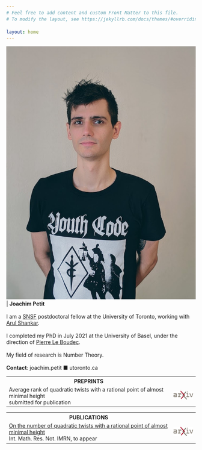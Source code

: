 ```yaml
---
# Feel free to add content and custom Front Matter to this file.
# To modify the layout, see https://jekyllrb.com/docs/themes/#overriding-theme-defaults

layout: home
---
```


<img src="assets/portrait.jpg" alt="Portrait of me" width="600"/> | __Joachim Petit__ <br><br> I am a [SNSF][SNSF] postdoctoral fellow at the University of Toronto, working with [Arul Shankar][Arul]. <br><br> I completed my PhD in July 2021 at the University of Basel, under the direction of [Pierre Le Boudec][Pierre]. <br><br>  My field of research is Number Theory. <br><br> __Contact__: joachim.petit ■ utoronto.ca


<table style="width:100%">
	<tr><th width="87%">PREPRINTS</th><th></th></tr>
	<tr>
		<td> Average rank of quadratic twists with a rational point of almost minimal height
			<br> submitted for publication </td>
		<td><a href="https://arxiv.org/abs/2011.13195"><img src="assets/arxiv-logo-1.png" alt="arXiv" class="center" /></a></td>
	</tr>
</table>

<table style="width:100%">
	<tr><th width="87%">PUBLICATIONS</th><th></th></tr>
	<tr>
		<td><a href="https://doi.org/10.1093/imrn/rnaa326"> On the number of quadratic twists with a rational point of almost minimal height </a>
			<br> Int. Math. Res. Not. IMRN, to appear </td>
		<td><a href="https://arxiv.org/abs/2004.02500"><img src="assets/arxiv-logo-1.png" alt="arXiv" class="center" /></a></td>
	</tr>
</table>


[SNSF]: https://snf.ch/en
[Arul]: https://www.math.toronto.edu/ashankar/
[Pierre]: https://pierreleboudec.github.io/

[ART01-arXiv]: https://arxiv.org/abs/2004.02500
[ART01-DOI]: https://doi.org/10.1093/imrn/rnaa326
[ART02-arXiv]: https://arxiv.org/abs/2011.13195
